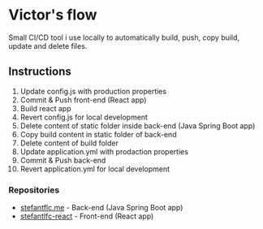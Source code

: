 # Victor's flow
Small CI/CD tool i use locally to automatically build, push, copy build, update and delete files.

## Instructions

  1) Update config.js with production properties
  2) Commit & Push front-end (React app)
  3) Build react app
  4) Revert config.js for local development
  5) Delete content of static folder inside back-end (Java Spring Boot app)
  6) Copy build content in static folder of back-end
  7) Delete content of build folder
  8) Update application.yml with prodaction properties
  9) Commit & Push back-end
  10) Revert application.yml for local development
  
### Repositories
* [stefantflc.me](https://github.com/ToStefan/stefantflc.me) - Back-end (Java Spring Boot app)
* [stefantlfc-react](https://github.com/ToStefan/stefantflc-react) - Front-end (React app)